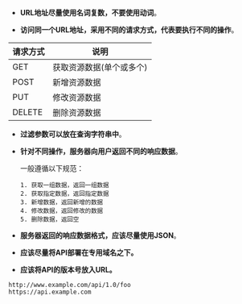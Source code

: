 +  **URL地址尽量使用名词复数，不要使用动词**。 

+ **访问同一个URL地址，采用不同的请求方式，代表要执行不同的操作**。 

| 请求方式 | 说明                     |
| -------- | ------------------------ |
| GET      | 获取资源数据(单个或多个) |
| POST     | 新增资源数据             |
| PUT      | 修改资源数据             |
| DELETE   | 删除资源数据             |

+ **过滤参数可以放在查询字符串中**。 

+ **针对不同操作，服务器向用户返回不同的响应数据**。

  一般遵循以下规范：

  ```http
  1. 获取一组数据，返回一组数据
  2. 获取指定数据，返回指定数据
  3. 新增数据，返回新增的数据
  4. 修改数据，返回修改的数据
  5. 删除数据，返回空
  ```

+  **服务器返回的响应数据格式，应该尽量使用JSON**。 
+  **应该尽量将API部署在专用域名之下。** 
+  **应该将API的版本号放入URL。**

```
http://www.example.com/api/1.0/foo
https://api.example.com
```


